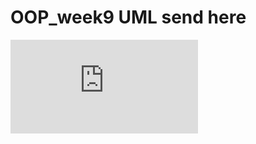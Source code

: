 # OOP_week9 UML send here
![570610567](http://file.thaiza.com/download.php?id=9e287efff277c6cc7a31e437ceab9eca)
